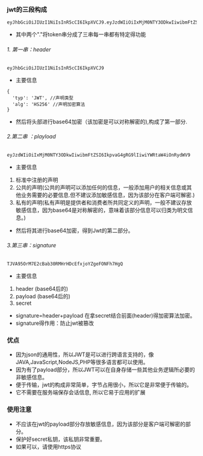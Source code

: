 ### jwt的三段构成

```
eyJhbGciOiJIUzI1NiIsInR5cCI6IkpXVCJ9.eyJzdWIiOiIxMjM0NTY3ODkwIiwibmFtZSI6IkpvaG4gRG9lIiwiYWRtaW4iOnRydWV9.TJVA95OrM7E2cBab30RMHrHDcEfxjoYZgeFONFh7HgQ

```
* 其中两个"."将token串分成了三串每一串都有特定得功能
###### 1. 第一串：header

```
eyJhbGciOiJIUzI1NiIsInR5cCI6IkpXVCJ9
```
* 主要信息

```
{
  'typ': 'JWT', //声明类型
  'alg': 'HS256' //声明加密算法
}

```
* 然后将头部进行base64加密（该加密是可以对称解密的),构成了第一部分.
###### 2.第二串 ：playload

```
eyJzdWIiOiIxMjM0NTY3ODkwIiwibmFtZSI6IkpvaG4gRG9lIiwiYWRtaW4iOnRydWV9
```
 * 主要信息
 1. 标准中注册的声明
 2. 公共的声明(公共的声明可以添加任何的信息，一般添加用户的相关信息或其他业务需要的必要信息.但不建议添加敏感信息，因为该部分在客户端可解密.)
 3. 私有的声明(私有声明是提供者和消费者所共同定义的声明，一般不建议存放敏感信息，因为base64是对称解密的，意味着该部分信息可以归类为明文信息。)
 * 然后将其进行base64加密，得到Jwt的第二部分。
######  3.第三串：signature

```
TJVA95OrM7E2cBab30RMHrHDcEfxjoYZgeFONFh7HgQ
```
* 主要信息
1. header (base64后的)
2. payload (base64后的)
3. secret
* signature=header+payload 在拿secret结合前面(header)得加密算法加密。
* signature得作用：防止jwt被篡改

### 优点
* 因为json的通用性，所以JWT是可以进行跨语言支持的，像JAVA,JavaScript,NodeJS,PHP等很多语言都可以使用。
* 因为有了payload部分，所以JWT可以在自身存储一些其他业务逻辑所必要的非敏感信息。
* 便于传输，jwt的构成非常简单，字节占用很小，所以它是非常便于传输的。
* 它不需要在服务端保存会话信息, 所以它易于应用的扩展

### 使用注意
* 不应该在jwt的payload部分存放敏感信息，因为该部分是客户端可解密的部分。
* 保护好secret私钥，该私钥非常重要。
* 如果可以，请使用https协议



